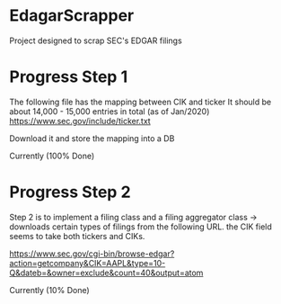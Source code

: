 # EdagarScrapper
Project designed to scrap SEC's EDGAR filings

# Progress Step 1
The following file has the mapping between CIK and ticker
It should be about 14,000 - 15,000 entries in total (as of Jan/2020)
https://www.sec.gov/include/ticker.txt

Download it and store the mapping into a DB

Currently (100% Done)

# Progress Step 2
Step 2 is to implement a filing class and a filing aggregator class -> downloads certain types of filings
from the following URL. the CIK field seems to take both tickers and CIKs. 

https://www.sec.gov/cgi-bin/browse-edgar?action=getcompany&CIK=AAPL&type=10-Q&dateb=&owner=exclude&count=40&output=atom

Currently (10% Done)